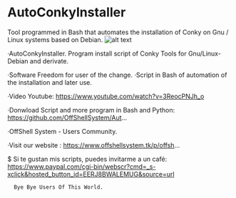 # AutoConkyInstaller
Tool programmed in Bash that automates the installation of Conky on Gnu / Linux systems based on Debian.
![alt text](http://offshell-system-comunity.110825.n8.nabble.com/file/n1/mundologo1offshellsystem.png)

·AutoConkyInstaller. Program install script of Conky Tools for Gnu/Linux-Debian and derivate.

·Software Freedom for user of the change.
·Script in Bash of automation of the installation and later use.

·Video Youtube: https://www.youtube.com/watch?v=3ReocPNJh_o

·Donwload Script and more program in Bash and Python: 
 https://github.com/OffShellSystem/Aut...

·OffShell System - Users Community.

·Visit our website : https://www.offshellsystem.tk/p/offsh...

$ Si te gustan mis scripts, puedes invitarme a un café: https://www.paypal.com/cgi-bin/webscr?cmd=_s-xclick&hosted_button_id=EERJ8BWALEMUG&source=url

      Bye Bye Users Of This World.
